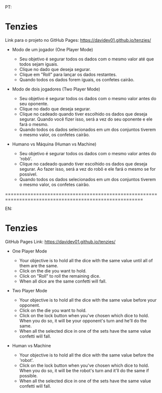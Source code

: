 PT:
# Tenzies
Link para o projeto no GitHub Pages: https://davidev01.github.io/tenzies/

* Modo de um jogador (One Player Mode)
   - Seu objetivo é segurar todos os dados com o mesmo valor até que todos sejam iguais.  
   - Clique no dado que deseja segurar.  
   - Clique em "Roll" para lançar os dados restantes.  
   - Quando todos os dados forem iguais, os confetes cairão.  

* Modo de dois jogadores (Two Player Mode)  
   - Seu objetivo é segurar todos os dados com o mesmo valor antes do seu oponente.  
   - Clique no dado que deseja segurar.  
   - Clique no cadeado quando tiver escolhido os dados que deseja segurar. Quando você fizer isso, será a vez do seu oponente e ele fará o mesmo.  
   - Quando todos os dados selecionados em um dos conjuntos tiverem o mesmo valor, os confetes cairão.  
  
* Humano vs Máquina (Human vs Machine)  
   - Seu objetivo é segurar todos os dados com o mesmo valor antes do 'robô'.  
   - Clique no cadeado quando tiver escolhido os dados que deseja segurar. Ao fazer isso, será a vez do robô e ele fará o mesmo se for possível.  
   - Quando todos os dados selecionados em um dos conjuntos tiverem o mesmo valor, os confetes cairão.  

=======================================================================================================

EN:
# Tenzies
GitHub Pages Link: https://davidev01.github.io/tenzies/

* One Player Mode 
  - Your objective is to hold all the dice with the same value until all of them are the same.  
  - Click on the die you want to hold.  
  - Click on "Roll" to roll the remaining dice.  
  - When all dice are the same confetti will fall.  

* Two Player Mode    
  - Your objective is to hold all the dice with the same value before your opponent.  
  - Click on the die you want to hold.  
  - Click on the lock button when you've chosen which dice to hold. When you do so, it will be your opponent's turn and he'll do the same.  
  - When all the selected dice in one of the sets have the same value confetti will fall.  
  
* Human vs Machine    
  - Your objective is to hold all the dice with the same value before the 'robot'.     
  - Click on the lock button when you've chosen which dice to hold. When you do so, it will be the robot's turn and it'll do the same if possible.  
  - When all the selected dice in one of the sets have the same value confetti will fall.  
  
  
  
  
  
